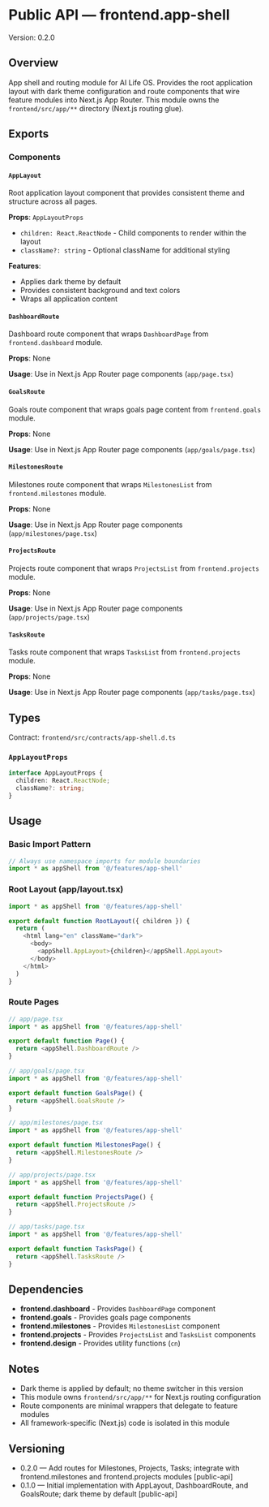 # Public API — frontend.app-shell
Version: 0.2.0

## Overview
App shell and routing module for AI Life OS. Provides the root application layout with dark theme configuration and route components that wire feature modules into Next.js App Router. This module owns the `frontend/src/app/**` directory (Next.js routing glue).

## Exports

### Components

#### `AppLayout`
Root application layout component that provides consistent theme and structure across all pages.

**Props**: `AppLayoutProps`
- `children: React.ReactNode` - Child components to render within the layout
- `className?: string` - Optional className for additional styling

**Features**:
- Applies dark theme by default
- Provides consistent background and text colors
- Wraps all application content

#### `DashboardRoute`
Dashboard route component that wraps `DashboardPage` from `frontend.dashboard` module.

**Props**: None

**Usage**: Use in Next.js App Router page components (`app/page.tsx`)

#### `GoalsRoute`
Goals route component that wraps goals page content from `frontend.goals` module.

**Props**: None

**Usage**: Use in Next.js App Router page components (`app/goals/page.tsx`)

#### `MilestonesRoute`
Milestones route component that wraps `MilestonesList` from `frontend.milestones` module.

**Props**: None

**Usage**: Use in Next.js App Router page components (`app/milestones/page.tsx`)

#### `ProjectsRoute`
Projects route component that wraps `ProjectsList` from `frontend.projects` module.

**Props**: None

**Usage**: Use in Next.js App Router page components (`app/projects/page.tsx`)

#### `TasksRoute`
Tasks route component that wraps `TasksList` from `frontend.projects` module.

**Props**: None

**Usage**: Use in Next.js App Router page components (`app/tasks/page.tsx`)

## Types
Contract: `frontend/src/contracts/app-shell.d.ts`

### `AppLayoutProps`
```typescript
interface AppLayoutProps {
  children: React.ReactNode;
  className?: string;
}
```

## Usage

### Basic Import Pattern
```typescript
// Always use namespace imports for module boundaries
import * as appShell from '@/features/app-shell'
```

### Root Layout (app/layout.tsx)
```typescript
import * as appShell from '@/features/app-shell'

export default function RootLayout({ children }) {
  return (
    <html lang="en" className="dark">
      <body>
        <appShell.AppLayout>{children}</appShell.AppLayout>
      </body>
    </html>
  )
}
```

### Route Pages
```typescript
// app/page.tsx
import * as appShell from '@/features/app-shell'

export default function Page() {
  return <appShell.DashboardRoute />
}

// app/goals/page.tsx
import * as appShell from '@/features/app-shell'

export default function GoalsPage() {
  return <appShell.GoalsRoute />
}

// app/milestones/page.tsx
import * as appShell from '@/features/app-shell'

export default function MilestonesPage() {
  return <appShell.MilestonesRoute />
}

// app/projects/page.tsx
import * as appShell from '@/features/app-shell'

export default function ProjectsPage() {
  return <appShell.ProjectsRoute />
}

// app/tasks/page.tsx
import * as appShell from '@/features/app-shell'

export default function TasksPage() {
  return <appShell.TasksRoute />
}
```

## Dependencies
- **frontend.dashboard** - Provides `DashboardPage` component
- **frontend.goals** - Provides goals page components
- **frontend.milestones** - Provides `MilestonesList` component
- **frontend.projects** - Provides `ProjectsList` and `TasksList` components
- **frontend.design** - Provides utility functions (`cn`)

## Notes
- Dark theme is applied by default; no theme switcher in this version
- This module owns `frontend/src/app/**` for Next.js routing configuration
- Route components are minimal wrappers that delegate to feature modules
- All framework-specific (Next.js) code is isolated in this module

## Versioning
- 0.2.0 — Add routes for Milestones, Projects, Tasks; integrate with frontend.milestones and frontend.projects modules [public-api]
- 0.1.0 — Initial implementation with AppLayout, DashboardRoute, and GoalsRoute; dark theme by default [public-api]
